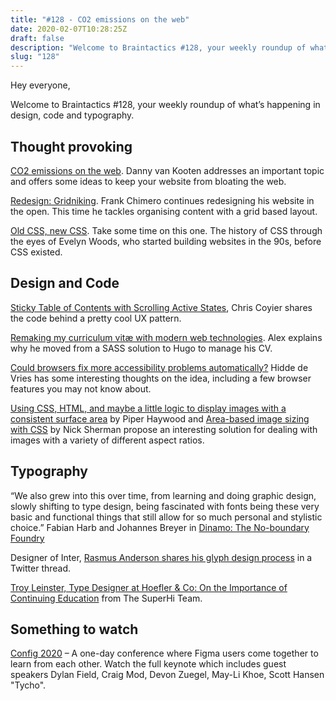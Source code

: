 ```yaml
---
title: "#128 - CO2 emissions on the web"
date: 2020-02-07T10:28:25Z
draft: false
description: "Welcome to Braintactics #128, your weekly roundup of what’s happening in design, code and typography."
slug: "128"
---
```


Hey everyone,

Welcome to Braintactics #128, your weekly roundup of what’s happening in design, code and typography.

## Thought provoking

[CO2 emissions on the web](https://dannyvankooten.com/website-carbon-emissions/). Danny van Kooten addresses an important topic and offers some ideas to keep your website from bloating the web.

[Redesign: Gridniking](https://frankchimero.com/blog/2020/gridniking/). Frank Chimero continues redesigning his website in the open. This time he tackles organising content with a grid based layout.

[Old CSS, new CSS](https://eev.ee/blog/2020/02/01/old-css-new-css/). Take some time on this one. The history of CSS through the eyes of Evelyn Woods, who started building websites in the 90s, before CSS existed.

## Design and Code

[Sticky Table of Contents with Scrolling Active States](https://css-tricks.com/sticky-table-of-contents-with-scrolling-active-states/), Chris Coyier shares the code behind a pretty cool UX pattern.

[Remaking my curriculum vitæ with modern web technologies](https://dev.to/shaftoe/remaking-my-curriculum-vitae-with-modern-web-technologies-39nl). Alex explains why he moved from a SASS solution to Hugo to manage his CV.

[Could browsers fix more accessibility problems automatically?](https://hiddedevries.nl/en/blog/2020-02-04-could-browsers-fix-more-accessibility-problems-automatically) Hidde de Vries has some interesting thoughts on the idea, including a few browser features you may not know about.

[Using CSS, HTML, and maybe a little logic to display images with a consistent surface area](https://piperhaywood.com/images-consistent-surface-area/) by Piper Haywood and [Area-based image sizing with CSS](https://nicksherman.com/size-by-area/) by Nick Sherman propose an interesting solution for dealing with images with a variety of different aspect ratios.

## Typography

“We also grew into this over time, from learning and doing graphic design, slowly shifting to type design, being fascinated with fonts being these very basic and functional things that still allow for so much personal and stylistic choice.” Fabian Harb and Johannes Breyer in [Dinamo: The No-boundary Foundry](https://fontstand.com/articles/dinamo)

Designer of Inter, [Rasmus Anderson shares his glyph design process](https://twitter.com/rsms/status/1223648753174757376?s=20) in a Twitter thread.

[Troy Leinster, Type Designer at Hoefler & Co: On the Importance of Continuing Education](https://www.superhi.com/blog/troy-leinster-type-designer-hoefler-co) from The SuperHi Team.

## Something to watch

[Config 2020](https://www.youtube.com/watch?v=xL_ruBAwVmo) – A one-day conference where Figma users come together to learn from each other. Watch the full keynote which includes guest speakers Dylan Field, Craig Mod, Devon Zuegel, May-Li Khoe, Scott Hansen "Tycho".
